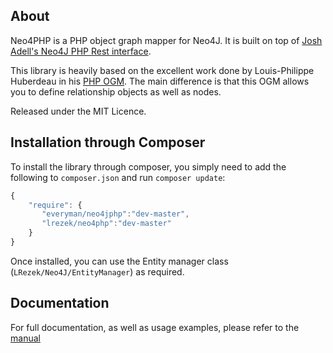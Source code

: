 ## About

Neo4PHP is a PHP object graph mapper for Neo4J. It is built on top of [Josh Adell's Neo4J PHP Rest interface](https://github.com/jadell/neo4jphp).

This library is heavily based on the excellent work done by Louis-Philippe Huberdeau in his [PHP OGM](https://github.com/lphuberdeau/Neo4j-PHP-OGM).
The main difference is that this OGM allows you to define relationship objects as well as nodes.

Released under the MIT Licence.

## Installation through Composer

To install the library through composer, you simply need to add the following to `composer.json` and run `composer update`:

```JavaScript
{
    "require": {
       "everyman/neo4jphp":"dev-master",
       "lrezek/neo4php":"dev-master"
    }
}
```
Once installed, you can use the Entity manager class (`LRezek/Neo4J/EntityManager`) as required.

## Documentation

For full documentation, as well as usage examples, please refer to the [manual](manual/index.md)
